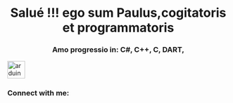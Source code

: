 <h1 align="center">Salué !!! ego sum Paulus,cogitatoris et programmatoris</h1>
<h3 align="center"> Amo progressio in: C#, C++, C, DART,  </h3>
<p> </p><img src="https://cdn.worldvectorlogo.com/logos/arduino-1.svg" alt="arduino" width="40" height="40"/>


<h3 align="left">Connect with me:</h3>
<p align="left">
</p>
